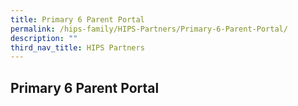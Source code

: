 ```yaml
---
title: Primary 6 Parent Portal
permalink: /hips-family/HIPS-Partners/Primary-6-Parent-Portal/
description: ""
third_nav_title: HIPS Partners
---
```

## Primary 6 Parent Portal
